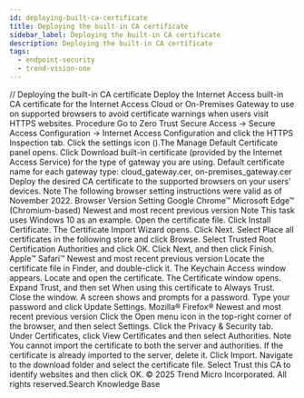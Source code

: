 ```yaml
---
id: deploying-built-ca-certificate
title: Deploying the built-in CA certificate
sidebar_label: Deploying the built-in CA certificate
description: Deploying the built-in CA certificate
tags:
  - endpoint-security
  - trend-vision-one
---
```


/*<![CDATA[*/ $('#title').html($('meta[name=map-description]').attr('content')); /*]]>*/ Deploying the built-in CA certificate Deploy the Internet Access built-in CA certificate for the Internet Access Cloud or On-Premises Gateway to use on supported browsers to avoid certificate warnings when users visit HTTPS websites. Procedure Go to Zero Trust Secure Access → Secure Access Configuration → Internet Access Configuration and click the HTTPS Inspection tab. Click the settings icon ().The Manage Default Certificate panel opens. Click Download built-in certificate (provided by the Internet Access Service) for the type of gateway you are using. Default certificate name for each gateway type: cloud_gateway.cer, on-premises_gateway.cer Deploy the desired CA certificate to the supported browsers on your users' devices. Note The following browser setting instructions were valid as of November 2022. Browser Version Setting Google Chrome™ Microsoft Edge™ (Chromium-based) Newest and most recent previous version Note This task uses Windows 10 as an example. Open the certificate file. Click Install Certificate. The Certificate Import Wizard opens. Click Next. Select Place all certificates in the following store and click Browse. Select Trusted Root Certification Authorities and click OK. Click Next, and then click Finish. Apple™ Safari™ Newest and most recent previous version Locate the certificate file in Finder, and double-click it. The Keychain Access window appears. Locate and open the certificate. The Certificate window opens. Expand Trust, and then set When using this certificate to Always Trust. Close the window. A screen shows and prompts for a password. Type your password and click Update Settings. Mozilla® Firefox® Newest and most recent previous version Click the Open menu icon in the top-right corner of the browser, and then select Settings. Click the Privacy & Security tab. Under Certificates, click View Certificates and then select Authorities. Note You cannot import the certificate to both the server and authorities. If the certificate is already imported to the server, delete it. Click Import. Navigate to the download folder and select the certificate file. Select Trust this CA to identify websites and then click OK. © 2025 Trend Micro Incorporated. All rights reserved.Search Knowledge Base